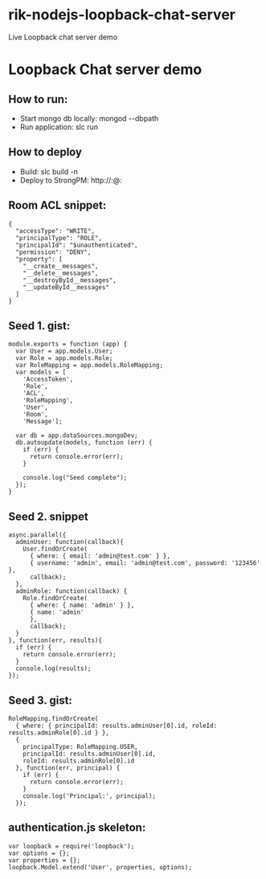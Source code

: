 # rik-nodejs-loopback-chat-server

Live Loopback chat server demo

# Loopback Chat server demo

## How to run:

* Start mongo db locally: mongod --dbpath <path>
* Run application: slc run

## How to deploy

* Build: slc build -n
* Deploy to StrongPM: http://<user>:<password>@<host>:<port>

## Room ACL snippet:

```
{
  "accessType": "WRITE",
  "principalType": "ROLE",
  "principalId": "$unauthenticated",
  "permission": "DENY",
  "property": [
    "__create__messages",
    "__delete__messages",
    "__destroyById__messages",
    "__updateById__messages"
  ]
}
```

## Seed 1. gist:

```
module.exports = function (app) {
  var User = app.models.User;
  var Role = app.models.Role;
  var RoleMapping = app.models.RoleMapping;
  var models = [
    'AccessToken',
    'Role',
    'ACL',
    'RoleMapping',
    'User',
    'Room',
    'Message'];

  var db = app.dataSources.mongoDev;
  db.autoupdate(models, function (err) {
    if (err) {
      return console.error(err);
    }

    console.log("Seed complete");
  });
}
```

## Seed 2. snippet

```
async.parallel({
  adminUser: function(callback){
    User.findOrCreate(
      { where: { email: 'admin@test.com' } },
      { username: 'admin', email: 'admin@test.com', password: '123456' },
      callback);
  },
  adminRole: function(callback) {
    Role.findOrCreate(
      { where: { name: 'admin' } },
      { name: 'admin'
      },
      callback);
  }
}, function(err, results){
  if (err) {
    return console.error(err);
  }
  console.log(results);
});
```

## Seed 3. gist:
```
RoleMapping.findOrCreate(
  { where: { principalId: results.adminUser[0].id, roleId: results.adminRole[0].id } },
  {
    principalType: RoleMapping.USER,
    principalId: results.adminUser[0].id,
    roleId: results.adminRole[0].id
  }, function(err, principal) {
    if (err) {
      return console.error(err);
    }
    console.log('Principal:', principal);
  });

```

## authentication.js skeleton:
```
var loopback = require('loopback');
var options = {};
var properties = {};
loopback.Model.extend('User', properties, options);
```

